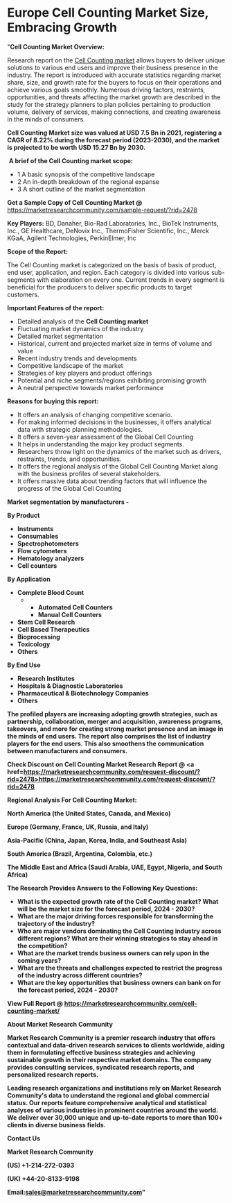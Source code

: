 # Europe Cell Counting Market Size, Embracing Growth
"<strong>Cell Counting Market Overview:</strong>

Research report on the <a href=https://marketresearchcommunity.com/cell-counting-market/>Cell Counting market</a> allows buyers to deliver unique solutions to various end users and improve their business presence in the industry. The report is introduced with accurate statistics regarding market share, size, and growth rate for the buyers to focus on their operations and achieve various goals smoothly. Numerous driving factors, restraints, opportunities, and threats affecting the market growth are described in the study for the strategy planners to plan policies pertaining to production volume, delivery of services, making connections, and creating awareness in the minds of consumers.

<strong>Cell Counting Market size was valued at USD 7.5 Bn in 2021, registering a CAGR of 8.22% during the forecast period (2023-2030), and the market is projected to be worth USD 15.27 Bn by 2030.</strong>

 <Strong>A brief of the Cell Counting market scope:</Strong>
<ul>
 <li>1  A basic synopsis of the competitive landscape</li>
 <li>2  An in-depth breakdown of the regional expanse</li>
 <li>3  A short outline of the market segmentation</li>
</ul>
<strong>Get a Sample Copy of Cell Counting Market @ </b></strong><a href=https://marketresearchcommunity.com/sample-request/?rid=2478><u>https://marketresearchcommunity.com/sample-request/?rid=2478</u></a>

<strong>Key Players:</strong> 
BD, Danaher, Bio-Rad Laboratories, Inc., BioTek Instruments, Inc., GE Healthcare, DeNovix Inc., ThermoFisher Scientific, Inc., Merck KGaA, Agilent Technologies, PerkinElmer, Inc

<strong>Scope of the Report:</strong>

The Cell Counting market is categorized on the basis of basis of product, end user, application, and region. Each category is divided into various sub-segments with elaboration on every one. Current trends in every segment is beneficial for the producers to deliver specific products to target customers.

<strong><b>Important Features of the report:</b></strong>
<ul>
  <li>Detailed analysis of the <strong><b>Cell Counting </b></strong><strong><b>market</b></strong></li>
  <li>Fluctuating market dynamics of the industry</li>
  <li>Detailed market segmentation</li>
  <li>Historical, current and projected market size in terms of volume and value</li>
  <li>Recent industry trends and developments</li>
  <li>Competitive landscape of the market</li>
  <li>Strategies of key players and product offerings</li>
  <li>Potential and niche segments/regions exhibiting promising growth</li>
  <li>A neutral perspective towards market performance</li>
</ul>
<strong><b>Reasons for buying this report:</b></strong>
<ul>
  <li>It offers an analysis of changing competitive scenario.</li>
  <li>For making informed decisions in the businesses, it offers analytical data with strategic planning methodologies.</li>
  <li>It offers a seven-year assessment of the Global Cell Counting</li>
  <li>It helps in understanding the major key product segments.</li>
  <li>Researchers throw light on the dynamics of the market such as drivers, restraints, trends, and opportunities.</li>
  <li>It offers the regional analysis of the Global Cell Counting Market along with the business profiles of several stakeholders.</li>
  <li>It offers massive data about trending factors that will influence the progress of the Global Cell Counting</li>
</ul>

<strong>Market segmentation by manufacturers -</strong>


<strong><strong>By Product</strong></h4>
<ul>
 	<li>Instruments</li>
 	<li>Consumables</li>
 	<li>Spectrophotometers</li>
 	<li>Flow cytometers</li>
 	<li>Hematology analyzers</li>
 	<li>Cell counters</li>
</ul>
<strong><strong>By Application</strong></h4>
<ul>
 	<li>Complete Blood Count
<ul>
 	<li style=""list-style-type: none;"">
<ul>
 	<li>Automated Cell Counters</li>
 	<li>Manual Cell Counters</li>
</ul>
</li>
</ul>
</li>
 	<li>Stem Cell Research</li>
 	<li>Cell Based Therapeutics</li>
 	<li>Bioprocessing</li>
 	<li>Toxicology</li>
 	<li>Others</li>
</ul>
<strong><strong>By End Use</strong></h4>
<ul>
 	<li>Research Institutes</li>
 	<li>Hospitals &amp; Diagnostic Laboratories</li>
 	<li>Pharmaceutical &amp; Biotechnology Companies</li>
 	<li>Others</li>
</ul>

The profiled players are increasing adopting growth strategies, such as partnership, collaboration, merger and acquisition, awareness programs, takeovers, and more for creating strong market presence and an image in the minds of end users. The report also comprises the list of industry players for the end users. This also smoothens the communication between manufacturers and consumers.

<strong><b>Check Discount on Cell Counting Market Research Report @ </b></strong><a href=https://marketresearchcommunity.com/request-discount/?rid=2478><u>https://marketresearchcommunity.com/request-discount/?rid=2478</u></a>

<strong>Regional Analysis For Cell Counting Market:</strong>

<strong>North America</strong> (the United States, Canada, and Mexico)

<strong>Europe</strong> (Germany, France, UK, Russia, and Italy)

<strong>Asia-Pacific</strong> (China, Japan, Korea, India, and Southeast Asia)

<strong>South America</strong> (Brazil, Argentina, Colombia, etc.)

<strong>The Middle East and Africa</strong> (Saudi Arabia, UAE, Egypt, Nigeria, and South Africa)

<strong>The Research Provides Answers to the Following Key Questions:</strong>
<ul>
 	<li>What is the expected growth rate of the Cell Counting market? What will be the market size for the forecast period, 2024 - 2030?</li>
 	<li>What are the major driving forces responsible for transforming the trajectory of the industry?</li>
 	<li>Who are major vendors dominating the Cell Counting industry across different regions? What are their winning strategies to stay ahead in the competition?</li>
 	<li>What are the market trends business owners can rely upon in the coming years?</li>
 	<li>What are the threats and challenges expected to restrict the progress of the industry across different countries?</li>
 	<li>What are the key opportunities that business owners can bank on for the forecast period, 2024 - 2030?</li>
</ul>

<strong>View Full Report @</strong> <a href=https://marketresearchcommunity.com/cell-counting-market/>https://marketresearchcommunity.com/cell-counting-market/</a>

<strong>About Market Research Community</strong>

Market Research Community is a premier research industry that offers contextual and data-driven research services to clients worldwide, aiding them in formulating effective business strategies and achieving sustainable growth in their respective market domains. The company provides consulting services, syndicated research reports, and personalized research reports.

Leading research organizations and institutions rely on Market Research Community's data to understand the regional and global commercial status. Our reports feature comprehensive analytical and statistical analyses of various industries in prominent countries around the world. We deliver over 30,000 unique and up-to-date reports to more than 100+ clients in diverse business fields.

<strong>Contact Us</strong>

<strong>Market Research Community</strong>

(US) +1-214-272-0393

(UK) +44-20-8133-9198

<strong>Email:</strong>sales@marketresearchcommunity.com"
